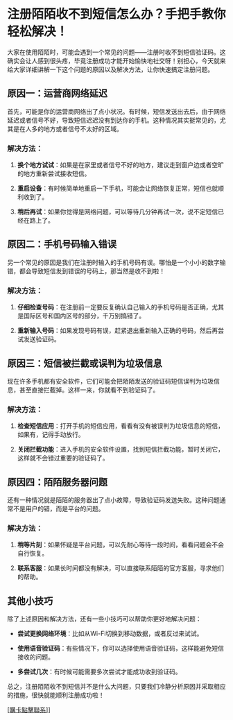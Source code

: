 # 注册陌陌收不到短信怎么办？手把手教你轻松解决！

大家在使用陌陌时，可能会遇到一个常见的问题——注册时收不到短信验证码。这确实会让人感到很头疼，毕竟注册成功才能开始愉快地社交呀！别担心，今天就来给大家详细讲解一下这个问题的原因以及解决方法，让你快速搞定注册问题。

## 原因一：运营商网络延迟

首先，可能是你的运营商网络出了点小状况。有时候，短信发送出去后，由于网络延迟或者信号不好，导致短信迟迟没有到达你的手机。这种情况其实挺常见的，尤其是在人多的地方或者信号不太好的区域。

### 解决方法：

1. **换个地方试试**：如果是在家里或者信号不好的地方，建议走到窗户边或者空旷的地方重新尝试接收短信。
   
2. **重启设备**：有时候简单地重启一下手机，可能会让网络恢复正常，短信也就顺利收到了。

3. **稍后再试**：如果你觉得是网络问题，可以等待几分钟再试一次，说不定短信已经在路上了。

## 原因二：手机号码输入错误

另一个常见的原因是我们在注册时输入的手机号码有误。哪怕是一个小小的数字输错，都会导致短信发到错误的号码上，那当然是收不到啦！

### 解决方法：

1. **仔细检查号码**：在注册前一定要反复确认自己输入的手机号码是否正确，尤其是国际区号和国内区号的部分，千万别搞错了。

2. **重新输入号码**：如果发现号码有误，赶紧退出重新输入正确的号码，然后再尝试发送验证码。

## 原因三：短信被拦截或误判为垃圾信息

现在许多手机都有安全软件，它们可能会把陌陌发送的验证码短信误判为垃圾信息，甚至直接拦截掉。这样一来，你就看不到验证码了。

### 解决方法：

1. **检查短信应用**：打开手机的短信应用，看看有没有被误判为垃圾信息的短信，如果有，记得手动放行。

2. **关闭拦截功能**：进入手机的安全软件设置，找到短信拦截功能，暂时关闭它，这样就不会错过重要的验证码了。

## 原因四：陌陌服务器问题

还有一种情况就是陌陌的服务器出了点小故障，导致验证码发送失败。这种问题通常不是用户的错，而是平台的问题。

### 解决方法：

1. **稍等片刻**：如果怀疑是平台问题，可以先耐心等待一段时间，看看问题会不会自行恢复。

2. **联系客服**：如果长时间都没有解决，可以直接联系陌陌的官方客服，寻求他们的帮助。

## 其他小技巧

除了上述原因和解决方法，还有一些小技巧可以帮助你更好地解决问题：

- **尝试更换网络环境**：比如从Wi-Fi切换到移动数据，或者反过来试试。
  
- **使用语音验证码**：有些情况下，你可以选择使用语音验证码，这样能避免短信接收的问题。

- **多尝试几次**：有时候可能需要多次尝试才能成功收到验证码。

总之，注册陌陌收不到短信并不是什么大问题，只要我们冷静分析原因并采取相应的措施，很快就能顺利注册成功啦！

[[購卡點擊聯系](https://t.me/s/esim1088)]]
